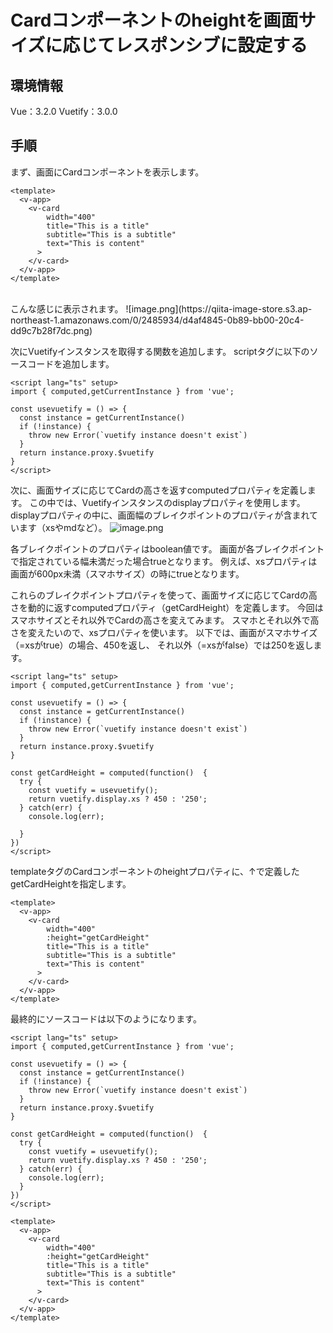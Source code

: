 # Cardコンポーネントのheightを画面サイズに応じてレスポンシブに設定する

## 環境情報
Vue：3.2.0
Vuetify：3.0.0

## 手順
まず、画面にCardコンポーネントを表示します。
```App.vue
<template>
  <v-app>
    <v-card
        width="400"
        title="This is a title"
        subtitle="This is a subtitle"
        text="This is content"
      >
    </v-card>
  </v-app>
</template>
```
<br/>
こんな感じに表示されます。
![image.png](https://qiita-image-store.s3.ap-northeast-1.amazonaws.com/0/2485934/d4af4845-0b89-bb00-20c4-dd9c7b28f7dc.png)

次にVuetifyインスタンスを取得する関数を追加します。
scriptタグに以下のソースコードを追加します。
```App.vue
<script lang="ts" setup>
import { computed,getCurrentInstance } from 'vue';

const usevuetify = () => {
  const instance = getCurrentInstance()
  if (!instance) {
    throw new Error(`vuetify instance doesn't exist`)
  }
  return instance.proxy.$vuetify
}
</script>
```

次に、画面サイズに応じてCardの高さを返すcomputedプロパティを定義します。
この中では、Vuetifyインスタンスのdisplayプロパティを使用します。
displayプロパティの中に、画面幅のブレイクポイントのプロパティが含まれています（xsやmdなど）。
![image.png](https://qiita-image-store.s3.ap-northeast-1.amazonaws.com/0/2485934/bb3726e3-370c-1ffd-3073-a10a13ea7538.png)

各ブレイクポイントのプロパティはboolean値です。
画面が各ブレイクポイントで指定されている幅未満だった場合trueとなります。
例えば、xsプロパティは画面が600px未満（スマホサイズ）の時にtrueとなります。

これらのブレイクポイントプロパティを使って、画面サイズに応じてCardの高さを動的に返すcomputedプロパティ（getCardHeight）を定義します。
今回はスマホサイズとそれ以外でCardの高さを変えてみます。
スマホとそれ以外で高さを変えたいので、xsプロパティを使います。
以下では、画面がスマホサイズ（=xsがtrue）の場合、450を返し、
それ以外（=xsがfalse）では250を返します。
```App.vue
<script lang="ts" setup>
import { computed,getCurrentInstance } from 'vue';

const usevuetify = () => {
  const instance = getCurrentInstance()
  if (!instance) {
    throw new Error(`vuetify instance doesn't exist`)
  }
  return instance.proxy.$vuetify
}

const getCardHeight = computed(function()  { 
  try {
    const vuetify = usevuetify();
    return vuetify.display.xs ? 450 : '250';
  } catch(err) {
    console.log(err);

  }
})
</script>
```

templateタグのCardコンポーネントのheightプロパティに、↑で定義したgetCardHeightを指定します。
```App.vue
<template>
  <v-app>
    <v-card
        width="400"
        :height="getCardHeight"
        title="This is a title"
        subtitle="This is a subtitle"
        text="This is content"
      >
    </v-card>
  </v-app>
</template>
```

最終的にソースコードは以下のようになります。
```App.vue
<script lang="ts" setup>
import { computed,getCurrentInstance } from 'vue';

const usevuetify = () => {
  const instance = getCurrentInstance()
  if (!instance) {
    throw new Error(`vuetify instance doesn't exist`)
  }
  return instance.proxy.$vuetify
}

const getCardHeight = computed(function()  { 
  try {
    const vuetify = usevuetify();
    return vuetify.display.xs ? 450 : '250';
  } catch(err) {
    console.log(err);
  }
})
</script>

<template>
  <v-app>
    <v-card
        width="400"
        :height="getCardHeight"
        title="This is a title"
        subtitle="This is a subtitle"
        text="This is content"
      >
    </v-card>
  </v-app>
</template>
```
